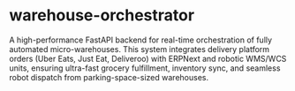 # warehouse-orchestrator
A high-performance FastAPI backend for real-time orchestration of fully automated micro-warehouses. This system integrates delivery platform orders (Uber Eats, Just Eat, Deliveroo) with ERPNext and robotic WMS/WCS units, ensuring ultra-fast grocery fulfillment, inventory sync, and seamless robot dispatch from parking-space-sized warehouses.
